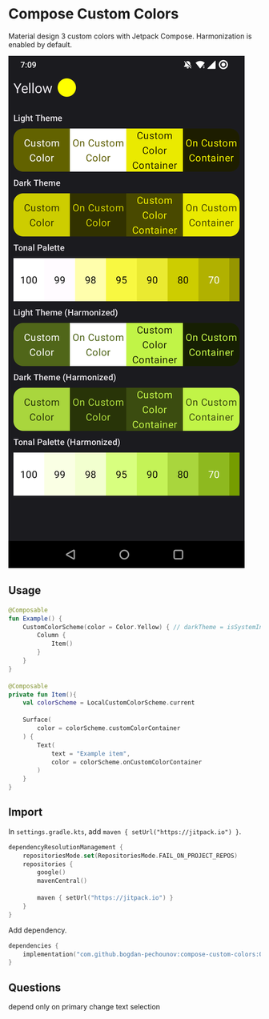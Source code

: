 # Compose Custom Colors

Material design 3 custom colors with Jetpack Compose. Harmonization is enabled by default.

![alt text](Screenshot.png)

## Usage
```kotlin
@Composable
fun Example() {
    CustomColorScheme(color = Color.Yellow) { // darkTheme = isSystemInDarkTheme(), harmonize = true
        Column {
            Item()
        }
    }
}

@Composable
private fun Item(){
    val colorScheme = LocalCustomColorScheme.current

    Surface(
        color = colorScheme.customColorContainer
    ) {
        Text(
            text = "Example item",
            color = colorScheme.onCustomColorContainer
        )
    }
}
```


## Import
In `settings.gradle.kts`, add `maven { setUrl("https://jitpack.io") }`.

```kotlin
dependencyResolutionManagement {
    repositoriesMode.set(RepositoriesMode.FAIL_ON_PROJECT_REPOS)
    repositories {
        google()
        mavenCentral()
        
        maven { setUrl("https://jitpack.io") }
    }
}
```

Add dependency.
```kotlin
dependencies {
    implementation("com.github.bogdan-pechounov:compose-custom-colors:0.3")
}
```

## Questions
depend only on primary
change text selection 
